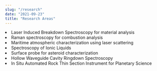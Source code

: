 ```yaml
---
slug: "/research"
date: "2021-09-23"
title: "Research Areas"
---
```

<li>Laser Induced Breakdown Spectroscopy for material analysis</li>
<li>Raman spectroscopy for combustion analysis</li>
<li>Maritime atmospheric characterization using laser scattering</li>
<li>Spectroscopy of Ionic Liquids</li>
<li>Surface probe for asteroid characterization</li>
<li>Hollow Waveguide Cavity Ringdown Spectroscopy</li>
<li>In Situ Automated Rock Thin Section Instrument for Planetary Science</li>